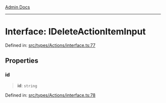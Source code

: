[Admin Docs](/)

***

# Interface: IDeleteActionItemInput

Defined in: [src/types/Actions/interface.ts:77](https://github.com/PalisadoesFoundation/talawa-admin/blob/main/src/types/Actions/interface.ts#L77)

## Properties

### id

> **id**: `string`

Defined in: [src/types/Actions/interface.ts:78](https://github.com/PalisadoesFoundation/talawa-admin/blob/main/src/types/Actions/interface.ts#L78)
